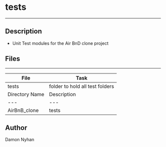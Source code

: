 # tests
---
## Description
* Unit Test modules for the Air BnD clone project
## Files
---
File|Task
---|---
tests | folder to hold all test folders
Directory Name | Description
---|---
AirBnB_clone | tests | test for airbnb clone project
## Author
Damon Nyhan